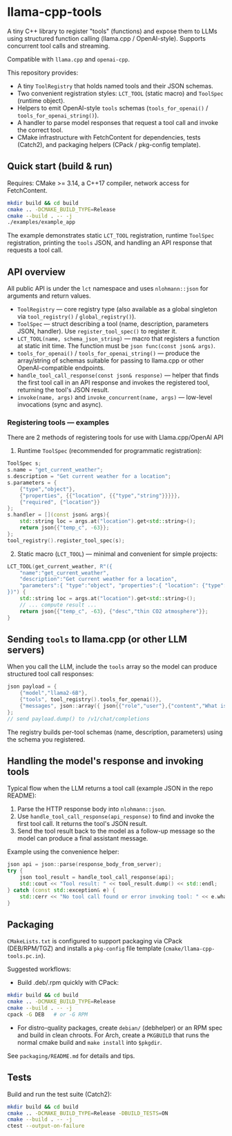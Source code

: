 # llama-cpp-tools

A tiny C++ library to register "tools" (functions) and expose them to LLMs using structured function calling (llama.cpp / OpenAI-style). Supports concurrent tool calls and streaming.

Compatible with `llama.cpp` and `openai-cpp`.

This repository provides:

- A tiny `ToolRegistry` that holds named tools and their JSON schemas.
- Two convenient registration styles: `LCT_TOOL` (static macro) and `ToolSpec` (runtime object).
- Helpers to emit OpenAI-style `tools` schemas (`tools_for_openai()` / `tools_for_openai_string()`).
- A handler to parse model responses that request a tool call and invoke the correct tool.
- CMake infrastructure with FetchContent for dependencies, tests (Catch2), and packaging helpers (CPack / pkg-config template).

## Quick start (build & run)

Requires: CMake >= 3.14, a C++17 compiler, network access for FetchContent.

```bash
mkdir build && cd build
cmake .. -DCMAKE_BUILD_TYPE=Release
cmake --build . -- -j
./examples/example_app
```

The example demonstrates static `LCT_TOOL` registration, runtime `ToolSpec` registration, printing the `tools` JSON, and handling an API response that requests a tool call.

## API overview

All public API is under the `lct` namespace and uses `nlohmann::json` for arguments and return values.

- `ToolRegistry` — core registry type (also available as a global singleton via `tool_registry()` / `global_registry()`).
- `ToolSpec` — struct describing a tool (name, description, parameters JSON, handler). Use `register_tool_spec()` to register it.
- `LCT_TOOL(name, schema_json_string)` — macro that registers a function at static init time. The function must be `json func(const json& args)`.
- `tools_for_openai()` / `tools_for_openai_string()` — produce the array/string of schemas suitable for passing to llama.cpp or other OpenAI-compatible endpoints.
- `handle_tool_call_response(const json& response)` — helper that finds the first tool call in an API response and invokes the registered tool, returning the tool's JSON result.
- `invoke(name, args)` and `invoke_concurrent(name, args)` — low-level invocations (sync and async).

### Registering tools — examples

There are 2 methods of registering tools for use with Llama.cpp/OpenAI API

1) Runtime `ToolSpec` (recommended for programmatic registration):

```cpp
ToolSpec s;
s.name = "get_current_weather";
s.description = "Get current weather for a location";
s.parameters = {
	{"type","object"},
	{"properties", {{"location", {{"type","string"}}}}},
	{"required", {"location"}}
};
s.handler = [](const json& args){
	std::string loc = args.at("location").get<std::string>();
	return json{{"temp_c", -63}};
};
tool_registry().register_tool_spec(s);
```

2) Static macro (`LCT_TOOL`) — minimal and convenient for simple projects:

```cpp
LCT_TOOL(get_current_weather, R"({
	"name":"get_current_weather",
	"description":"Get current weather for a location",
	"parameters":{ "type":"object", "properties":{ "location": {"type":"string"} }, "required":["location"] }
})") {
	std::string loc = args.at("location").get<std::string>();
	// ... compute result ...
	return json{{"temp_c", -63}, {"desc","thin CO2 atmosphere"}};
}
```



## Sending `tools` to llama.cpp (or other LLM servers)

When you call the LLM, include the `tools` array so the model can produce structured tool call responses:

```cpp
json payload = {
	{"model","llama2-6B"},
	{"tools", tool_registry().tools_for_openai()},
	{"messages", json::array({ json{{"role","user"},{"content","What is the weather on Mars?"}} })}
};
// send payload.dump() to /v1/chat/completions
```

The registry builds per-tool schemas (name, description, parameters) using the schema you registered.

## Handling the model's response and invoking tools

Typical flow when the LLM returns a tool call (example JSON in the repo README):

1. Parse the HTTP response body into `nlohmann::json`.
2. Use `handle_tool_call_response(api_response)` to find and invoke the first tool call. It returns the tool's JSON result.
3. Send the tool result back to the model as a follow-up message so the model can produce a final assistant message.

Example using the convenience helper:

```cpp
json api = json::parse(response_body_from_server);
try {
	json tool_result = handle_tool_call_response(api);
	std::cout << "Tool result: " << tool_result.dump() << std::endl;
} catch (const std::exception& e) {
	std::cerr << "No tool call found or error invoking tool: " << e.what() << std::endl;
}
```

## Packaging

`CMakeLists.txt` is configured to support packaging via CPack (DEB/RPM/TGZ) and installs a `pkg-config` file template (`cmake/llama-cpp-tools.pc.in`).

Suggested workflows:

- Build .deb/.rpm quickly with CPack:

```bash
mkdir build && cd build
cmake .. -DCMAKE_BUILD_TYPE=Release
cmake --build . -- -j
cpack -G DEB   # or -G RPM
```

- For distro-quality packages, create `debian/` (debhelper) or an RPM spec and build in clean chroots. For Arch, create a `PKGBUILD` that runs the normal cmake build and `make install` into `$pkgdir`.

See `packaging/README.md` for details and tips.

## Tests

Build and run the test suite (Catch2):

```bash
mkdir build && cd build
cmake .. -DCMAKE_BUILD_TYPE=Release -DBUILD_TESTS=ON
cmake --build . -- -j
ctest --output-on-failure
```